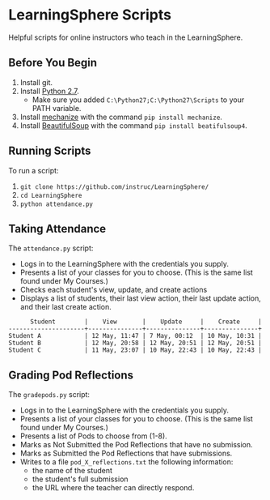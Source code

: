 # LearningSphere Scripts

Helpful scripts for online instructors who teach in the LearningSphere.

## Before You Begin

1. Install git.
2. Install [Python 2.7](https://www.python.org/downloads/).
	* Make sure you added `C:\Python27;C:\Python27\Scripts` to your PATH
	  variable.
3. Install [mechanize](http://wwwsearch.sourceforge.net/mechanize/) with the command `pip install mechanize`.
4. Install [BeautifulSoup](http://www.crummy.com/software/BeautifulSoup/) with the command `pip install beatifulsoup4`.

## Running Scripts

To run a script:

1. `git clone https://github.com/instruc/LearningSphere/`
2. `cd LearningSphere`
3. `python attendance.py`

## Taking Attendance

The `attendance.py` script:

+ Logs in to the LearningSphere with the credentials you supply.
+ Presents a list of your classes for you to choose. (This is the same 
  list found under My Courses.)
+ Checks each student's view, update, and create actions
+ Displays a list of students, their last view action, their last update
  action, and their last create action.

```
      Student        |    View       |    Update     |    Create     |
---------------------+---------------+---------------+---------------+
Student A            | 12 May, 11:47 | 7 May, 00:12  | 10 May, 10:31 |
Student B            | 12 May, 20:58 | 12 May, 20:51 | 12 May, 20:51 |
Student C            | 11 May, 23:07 | 10 May, 22:43 | 10 May, 22:43 |

```

## Grading Pod Reflections

The `gradepods.py` script:

+ Logs in to the LearningSphere with the credentials you supply.
+ Presents a list of your classes for you to choose. (This is the same 
  list found under My Courses.)
+ Presents a list of Pods to choose from (1-8).
+ Marks as Not Submitted the Pod Reflections that have no submission.
+ Marks as Submitted the Pod Reflections that have submissions.
+ Writes to a file `pod_X_reflections.txt` the following information:
	* the name of the student
	* the student's full submission
	* the URL where the teacher can directly respond. 
